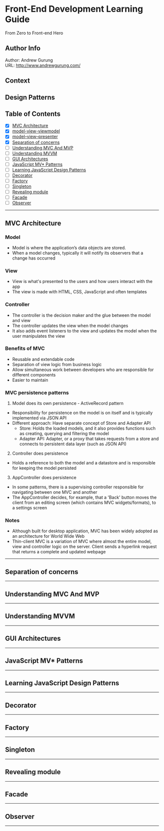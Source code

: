 # Front-End Development Learning Guide
From Zero to Front-end Hero

Author Info
-----------
Author: Andrew Gurung <br>
URL: http://www.andrewgurung.com/

Context
-----------------
##  Design Patterns

Table of Contents
-----------------

- [x] [MVC Architecture](https://developer.chrome.com/apps/app_frameworks)
- [x] [model-view-viewmodel](https://en.wikipedia.org/wiki/Model%E2%80%93view%E2%80%93viewmodel)
- [x] [model–view–presenter](https://en.wikipedia.org/wiki/Model%E2%80%93view%E2%80%93presenter)
- [x] [Separation of concerns](https://en.wikipedia.org/wiki/Separation_of_concerns)
- [ ] [Understanding MVC And MVP](https://addyosmani.com/blog/understanding-mvc-and-mvp-for-javascript-and-backbone-developers/)
- [ ] [Understanding MVVM](https://addyosmani.com/blog/understanding-mvvm-a-guide-for-javascript-developers/)
- [ ] [GUI Architectures](http://martinfowler.com/eaaDev/uiArchs.html)
- [ ] [JavaScript MV* Patterns](https://addyosmani.com/resources/essentialjsdesignpatterns/book/#detailmvcmvp)
- [ ] [Learning JavaScript Design Patterns](https://addyosmani.com/resources/essentialjsdesignpatterns/book/)
- [ ] [Decorator](https://addyosmani.com/resources/essentialjsdesignpatterns/book/#decoratorpatternjavascript)
- [ ] [Factory](https://addyosmani.com/resources/essentialjsdesignpatterns/book/#factorypatternjavascript)
- [ ] [Singleton](https://addyosmani.com/resources/essentialjsdesignpatterns/book/#singletonpatternjavascript)
- [ ] [Revealing module](https://addyosmani.com/resources/essentialjsdesignpatterns/book/#revealingmodulepatternjavascript)
- [ ] [Facade](https://addyosmani.com/resources/essentialjsdesignpatterns/book/#facadepatternjavascript)
- [ ] [Observer](https://addyosmani.com/resources/essentialjsdesignpatterns/book/#observerpatternjavascript)

-----------------

## MVC Architecture
### Model
- Model is where the application’s data objects are stored.
- When a model changes, typically it will notify its observers that a change has occurred

### View
- View is what's presented to the users and how users interact with the app
- The view is made with HTML, CSS, JavaScript and often templates

### Controller
- The controller is the decision maker and the glue between the model and view
- The controller updates the view when the model changes
- It also adds event listeners to the view and updates the model when the user manipulates the view

### Benefits of MVC
- Reusable and extendable code
- Separation of view logic from business logic
- Allow simultaneous work between developers who are responsible for different components
- Easier to maintain

### MVC persistence patterns
1. Model does its own persistence - ActiveRecord pattern
- Responsibility for persistence on the model is on itself and is typically implemented via JSON API
- Different approach: Have separate concept of Store and Adapter API
  - Store: Holds the loaded models, and it also provides functions such as creating, querying and filtering the model
  - Adapter API: Adapter, or a proxy that takes requests from a store and connects to persistent data layer (such as JSON API)

2. Controller does persistence
- Holds a reference to both the model and a datastore and is responsible for keeping the model persisted

3. AppController does persistence
- In some patterns, there is a supervising controller responsible for navigating between one MVC and another
- The AppController decides, for example, that a 'Back' button moves the client from an editing screen (which contains MVC widgets/formats), to a settings screen

### Notes
- Although built for desktop application, MVC has been widely adopted as an architecture for World Wide Web
- Thin-client MVC is a variation of MVC where almost the entire model, view and controller logic on the server. Client sends a hyperlink request that returns a complete and updated webpage

-----------------

## Separation of concerns

-----------------

## Understanding MVC And MVP

-----------------

## Understanding MVVM

-----------------

## GUI Architectures

-----------------

## JavaScript MV* Patterns

-----------------

## Learning JavaScript Design Patterns

-----------------

## Decorator

-----------------

## Factory

-----------------

## Singleton

-----------------

## Revealing module

-----------------

## Facade

-----------------

## Observer

-----------------
